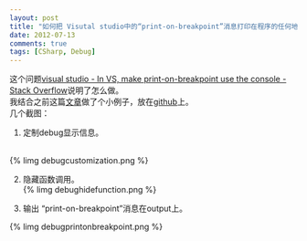 ```yaml
---
layout: post
title: "如何把 Visutal studio中的“print-on-breakpoint”消息打印在程序的任何地方"
date: 2012-07-13
comments: true
tags: [CSharp, Debug]
---
```

这个问题<a href="http://stackoverflow.com/questions/7756250/in-vs-make-print-on-breakpoint-use-the-console">visual studio - In VS, make print-on-breakpoint use the console - Stack Overflow</a>说明了怎么做。<br />我结合之前这篇<a href="http://www.cnblogs.com/fresky/articles/2133378.html">文章</a>做了个小例子，放在<a href="https://github.com/fresky/DebuggerAttribute">github</a>上。<br />几个截图：<br />

1. 定制debug显示信息。<br />&nbsp;

{% limg debugcustomization.png %}

2. 隐藏函数调用。<br />
{% limg debughidefunction.png %}

3. 输出 “print-on-breakpoint”消息在output上。<br />

{% limg debugprintonbreakpoint.png %}
